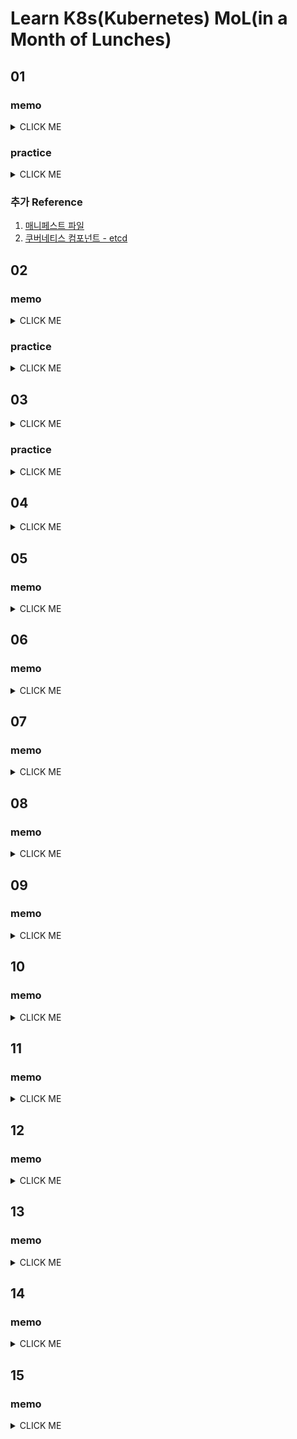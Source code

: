 # Learn K8s(Kubernetes) MoL(in a Month of Lunches)

## 01

### memo
<details><summary>CLICK ME</summary>
<p>


Kuberntes는 컨테이너를 실행하기 위한 플랫폼으로 컨테이너화(containzred)된 애플리케이션을 위해 아래와 같은 기능을 제공한다.
* 컨테이너화된 애플리케이션의 실행
* 순차적 업데이트
* 서비스 레벨 유지 
* 수요에 따른 스케일 확장
<br><br>

Kubernetes에는 두개의 핵심 개념이 있다.
1. 애플리케이션 정의를 위한 `API`
2. 애플리케이션 실행을 위한 `클러스터`
<br><br>

YAML 파일에 앱을 정의하고 Kubernetes에 전달함으로써, Kubernetes는 YAML 파일에 정의된 항목을 수행한다. 
* 사용자는 애플리케이션의 구조를 정의하는 역할
* 정의된 애플리케이션의 실행 및 관리는 Kuberntes의 역할
* YAML 파일을 애플리케이션을 제공하는 모든 컴포넌트의 목록을 담고있는 의미에서 애플리케이션 `매니페스트(manifest)`라고도 부름
  > 매니페스트 파일(manifest file)은 컴퓨팅에서 집합의 일부 또는 논리정연한 단위인 파일들의 그룹을 위한 메타데이터를 포함하는 파일이다. - wikipedia (1)

<br>

Kubernetes 클러스터에는 분산데이터베이스가 있다.
* 애플리케이션에 대한 설정 파일과 API 키 그리고 연결 자격 증명과 같은 데이터를 저장
* Kubernets 클러스터 데이터는 etcd라는 일관적이고 고가용성을 갖는 key-value 저장소를 사용 (2)
<br><br>


</p>
</details>

### practice
<details><summary>CLICK ME</summary>
<p>
  
  
실습을 위한 Kubernetes 구성이 필요한데, macOS 기준으로 [Docker Desktop](https://hub.docker.com/editions/community/docker-ce-desktop-mac) 설치 후 Dashboard에서 kubernetes를 활성화할 수 있다. 

```shell
$ kubectl get nodes
NAME             STATUS   ROLES    AGE   VERSION
docker-desktop   Ready    master   13d   v1.19.3
```


</p>
</details>

### 추가 Reference
1. [매니페스트 파일](https://ko.wikipedia.org/wiki/%EB%A7%A4%EB%8B%88%ED%8E%98%EC%8A%A4%ED%8A%B8_%ED%8C%8C%EC%9D%BC)
2. [쿠버네티스 컴포넌트 - etcd](https://kubernetes.io/ko/docs/concepts/overview/components/#etcd)

## 02

### memo
<details><summary>CLICK ME</summary>
<p>
  
  
Kubernetes는 컨테이너를 클러스터의 단일 노드에서 실행되는 컴퓨팅 단위인 Pod로 래핑한다. 
* Pod에는 Kubernetes에서 관리하는 가상 IP 주소를 할당
* Pod는 단일 컨테이너 또는 다수의 컨테이너 실행이 가능
* Kubernetes는 컨테이너를 직접 실행하지 않고, 노드에 설치된 도커와 같은 컨테이너 런타임에 위임
  * Pod의 컨테이너 ID는 컨테이너를 실행하는 다른 시스템에 대한 참조 
  * CRI(Container Runtime Interface)라는 API를 이용

Controller는 다른 리소스를 관리하는 Kubernetes의 리소스다. 
* Kubernetes API와 함께 시스템의 현재 상태를 관찰하여 리소스 상태에 따라 필요한 부분을 변경
* 다양한 Controller가 있으며, Pod 관리를 위한 주요 컨트롤러로 `Deployment`가 존재
* Controller는 라벨 선택기(label selector)를 사용하여 관리하는 리소스를 식별
  * 라벨을 활용한 리소스 식별
* Controller를 통해 Pod가 할당되는 경우, Controller 부터 리소스 해제
  * Controller는 Pod를 관리하는 주체로, 관리 중인 Pod가 삭제되면 다시 복구

애플리케이션 매니페스트는 JSON 또는 YAML로 작성할 수 있다.
* 선언적으로 작성되어 Kubernets에 원하는 최종 결과를 알리고, 이를 위해 수행해야 할 작업을 결정
* 애플리케이션에 대한 복제본 수, 적용해야하는 자원 제한, 정상 구동 여부, 애플리케이션의 설정 및 데이터를 저장하는 위치등을 지정 가능
  ```yaml
  # Kubernetes API의 버전과 리소스 유형을 지정
  apiVersion: v1
  kind: Pod

  # 리소스에 대한 메타데이터에는 이름(필수) 및 라벨(선택 사항)을 지정 
  metadata:
    name: hello-kiamol-3

  # 스펙은 리소스에 대한 실제 스펙으로, Pod의 경우 최소한 컨테이너 이름 및 이미지와 함께 실행할 컨테이너를 지정 
  spec:
    containers:
      - name: web
        image: kiamol/ch02-hello-kiamol
  ```

</p>
</details>

### practice
<details><summary>CLICK ME</summary>
<p>
  
#### Pod 생성
```shell
$ kubectl run ${POD_NAME} --image=${IMAGE} ${OPTIONS}
```

#### Pod 조회 및 접근
```shell
$ kubectl get pods
$ kubectl get pod ${POD_NAME}
$ kubectl describe pod ${POD_NAME}

# Pod 접속
$ kubectl exec -it ${POD_NAME} -- sh

# Pod 로그 확인
$ kubectl logs ${POD_NAME}
```

#### Pod 삭제
```
$ kubectl delete pod ${POD_NAME}
$ kubectl delete pods --all
```

</p>
</details>

## 03
<details><summary>CLICK ME</summary>
<p>


Kubernetes는 Pod에 가상 환경의 IP 주소를 할당한다.
* Pod는 해당 IP 주소를 통해 Pod 간의 통신을 수행
* Pod의 IP는 Kubernetes API를 통해 검색

Kubernetes는 IP 주소에 서비스 이름을 매핑하기 위해 DNS 서버를 내장한다.
* 서비스에는 자체 IP 주소가 있으며, 사용자가 해당 주소로 요청하면, Kubernetes는 Pod의 실제 IP 주소로 라우팅
* 서비스와 Pod간의 링크는 Deployment와 Pod간의 링크와 같이 레이블 선택기로 설정

Kubernetes의 기본 서비스 타입은 ClusterIP로 구성된다.
* 모든 노드의 Pod가 액세스 할 수 있는 클러스터 전체 IP 주소를 생성
* IP 주소는 클러스터 내에서만 작동하며, Pod간 통신에 활용

LoadBalancer 타입의 서비스는 트래픽을 수신한 노드와 다른 노드에서 실행 중일 수 있는 Pod로 트래픽을 가져오도록 한다.
  ```yaml
  apiVersion: v1
  kind: Service
  metadata:
    name: numbers-web
  spec:
    ports:
      - port: 8080      
        targetPort: 80  
    selector:
      app: numbers-web
    type: LoadBalancer  
  ```
  * 포트 8080을 이용해 수신 대기하고, 포트 80의 Pod로 트래픽을 전달하는 LoadBalancer 서비스
  * 외에 로드밸런서에 의존하지 않는 NodePort 서비스도 존재
 
Kubernetes에서 외부로 트래픽 전달을 위해서는 ExternalName 서비스를 사용할 수 있다.
* 애플리케이션 Pod에서 로컬 이름을 사용 가능
* Kubernetes의 DNS 서버각 Pod 조회 요청시 해당 로컬 이름을 정규화된 외부 이름으로 확인
* DNS의 표준 기능인 CNAME(Canonical NAMEs)을 사용하여 구현
* 다른 옵션으로는 headless 서비스가 존재


</p>
</details>

### practice
<details><summary>CLICK ME</summary>
<p>

#### 예제 Service (`sleep2-service.yaml`)
```yaml
apiVersion: v1  
kind: Service

metadata:
  name: sleep-2 

spec:
  selector:
    app: sleep-2
  ports:
    - port: 80
```

#### Service 생성
```shell
$ kubectl apply -f sleep2-service.yaml
```

#### Service 조회
```shell
$ kubectl get svc ${SERVICE_NAME}
```

#### Service
```shell
$ kubectl delete svc ${SERVICE_NAME}
```

</p>
</details>

## 04
<details><summary>CLICK ME</summary>
<p>


Kubernetes는 ConfigMap 및 Secrets로 설정을 지원한다.
* ConfigMap은 Pod에 로드할 수 있는 일부 데이터를 저장하는 리소스
* ConfigMap이 Pod에 적용되는 시점은 애플리케이션에 다를 수 있지만, 주로 Pod가 교체하면서 적용
* Secrets는 디스크가 아닌 메모리에 저장되며, Kubernetes 내에서 권한제어 및 암호화
* Secrets에 권한이 있는 사람은 평문인 값을 확인 가능

</p>
</details>

## 05

### memo
<details><summary>CLICK ME</summary>
<p>


Kubernetes에는 Pod 지원을 위한 파일시스템이 존재한다. 
* 기본적으로 Pod에 대한 데이터는 영속적이지 않으며, 만약 Pod에 영속적인 데이터 저장을 원한다면 볼륨 생성이 필요
* 클러스터 환경에서 데이터 액세스에 대한 관리는 컴퓨팅에 대한 자원 관리보다 어려운 부분이지만 Kubernetes는 이를 위해 다양한 옵션을 지원

#### Node의 디렉토리에 매핑되는 Volume 사용
* HostPath를 사용하여 데이터를 Node에 물리적으로 저장
* Node간의 데이터를 공유하기에는 적합하지 않은 구성
* Pod에 보안상의 취약점이 있는 경우 Node까지 액세스 가능
  * 액세스 가능한 경로에서 루트 경로로 접근하는 것을 막기 위해 하위 경로에만 접근 제한하는 설정이 가능

> 보편적인 Kubernetes 클러스터 환경에서 사용하기엔 적합하지 않은 설정 

#### PersistentVolume을 사용 (정적 프로비저닝)
* PersistentVolume을 사용하여 클러스터에 스토리지를 추상화
* Pod는 PersistentVolume에 액세스하기 위해 PersistentVolumeClaim (PVC)을 사용해서 요청
  * PVC에는 액세스 모드, 스토리지 크기, 스토리지 클래스를 정의
* Kubernetes는 Claim의 요구사항에 일치하는 기존 PV를 찾으려고하며, 항목이 없는 경우 PVC를 PV에 바인딩
  * 1:1 링크로 인해 PV가 바인딩되면, 다른 PVC에서는 사용 불가
* Pod는 바인딩되지 않은 PVC를 참조하려하는 경우, PVC가 바인딩될때까지 Pending 상태로 유지

#### PersistentVolume을 사용 (동적 프로비저닝)
* PVC를 작성하면, 이를 지원하는 PV가 클러스터의 요청시 작성
* PV를 만들지 않고 PVC를 클러스터에 배포할 수 있는데, 이 경우 Kubernetes가 구동되는 플랫폼에 따라 내부 동작이 다름
  * 예) Docker Desktop의 경우 동적 프로비저닝으로 생성된 PV에 대해 기본 스토리지 클래스의 HostPath 볼륨을 사용



### 추가 Reference
* [볼륨](https://kubernetes.io/ko/docs/concepts/storage/volumes/)


</p>
</details>

## 06

### memo
<details><summary>CLICK ME</summary>
<p>


Kubernetes에서 애플리케이션 확장을 위해서는 Pod를 여러개 실행하면 된다. 
* 컴퓨팅 계층에서 네트워크 및 스토리지를 추상화하기 때문에, 동일한 앱의 복제본인 Pod를 여러개 실행하고 추상화된 계층에 연결
* 복제본인 Pod를 호출함으로써 다중 노드 클러스터에서는 여러 노드에 분산
* `ReplicaSet`을 통해 Pod의 복제본 값을 설정, 보통 `Deplyment` 컨트롤러의 `replicas` 값을 설정하는 방법으로 활용
* Kubernetes 클러스터 내에 들어오는 트래픽 처리를 위해 `LoadBalancer` 서비스를 사용 (엄밀히 따지면 Reverse Proxy)


</p>
</details>

## 07

### memo
<details><summary>CLICK ME</summary>
<p>


Kubernetes는 하나의 Pod 내에 여러 Container를 생성할 수 있다.
* Pod 내의 컨테이너들은 동일한 Pod의 IP 주소를 공유
* Pod 내의 컨테이너들은 컨테이너 내에 자체 파일 시스템을 가질 수 있고, Pod에서 볼륨을 마운트하여 데이터를 공유

컨테이너를 배포하는 형태는 다음과 같은 형태들이 있다.
* 사이드카 패턴: 애플리케이션의 주기능을 담당하는 메인 컨테이너와 메인 컨테이너를 보조하는 서브 컨테이너 구성
* 초기화 패턴: Init 컨테이너를 통해, 메인 컨테이너 실행시 필요한 정보들을 초기화 할 수 있도록 구성
* 앰배서더(ambassador) 패턴: 애플리케이션에서 네트워크를 제어할 수 있도록 구성

</p>
</details>

## 08

### memo
<details><summary>CLICK ME</summary>
<p>


Kubernetes에서 데이터 집약적인 애플리케이션을 위해서는 StatefulSets, Jobs 및 CronJobs와 같은 컨트롤을 활용할 수 있다. 
* StatefulSets: 클러스터링 구성된 애플리케이션을 다루기 위해 활용
  * 고가용성을 위해 기본 인스턴스와 보조 인스턴스로 구성된 경우, 보조 인스턴스를 시작하기 위한 논리적인 순서를 설계 가능 (초기화 패턴 활용)
  * 인스턴스를 0 ~ n까지 순서대로 생성하며, 축소해야하는 경우 역순으로 제거
  * `volumeClamTemplates`를 활용해 스토리지 계층을 추상화하여 Pod가 교체 될 때 Pod와 PVC 사이의 링크를 유지
* Jobs & CronJobs: 데이터 백업 및 조정을 위해 활용
  * `restartPolicy`를 활용해 실패에 대한 응답으로 작업의 동작을 제어
  * 동일한 다수의 Pod를 병렬로 실행하는 워크로드를 수행
  * 데이터베이스 백업 프로세스를 정기적으로 수행하는 작업


</p>
</details>

## 09

### memo
<details><summary>CLICK ME</summary>
<p>


Kubernetes에서 애플리케이션을 배포하는 경우, 애플리케이션의 업데이트를 안전하게 수행하고, 잘못된 경우 업데이트를 일시 중지하고 롤백할 수 있는 매커니즘이 있다.
* 버전이 다른 애플리케이션 간의 배포는 서로 다른 ReplicaSet으로 격리
* Rollout 기록은 단순하기 때문에 추적을 위해 버전 정보(Commit Id 등)을 추가하는것이 유용
* Hot Reload 방식으로 배포에 대한 변경을 하지 않고 ConifgMap을 이용해 애플리케이션의 설정 변경 가능
  * 이 경우 롤백 대상을 알 수 없음
  * vs. 롤백 활성화를 위해 설정 개체를 변경 불가능(immutable)하다고 가정하고, 설정이 변경되는 경우 새 설정 개체를 생성하고 해당 개체를 참조하는 배포 업데이트를 함께 릴리즈 하는 방안 존재 (경우에 따라 각각 장단점 존재)
* Rolling 업데이트의 설정 (Rolling Update 배포 전략의 경우 새 애플리케이션과 이전 버전 애플리케이션이 동시에 존재할 수 있기 때문에 충돌 방지를 위해 설정이 중요) 
  * `maxUnavailable`: 이전 ReplicaSet을 축소
  * `maxSurge`: 새로운 ReplicaSet을 확장
  * `minReadySeconds`: 배포가 대기하는 지연시간 (모든 배포에 적용하는 것을 권장)
  * `progressDeadlineSeconds`: 배포 업데이트가 진행 실패로 간주되기 전에 실행할 수 있는 시간
* DaemonSet과 StatefulSet의 경우에도 RollingUpdate를 기본값으로 갖고, OnDelete 값을 활용 할수도 있음
  * `OnDelete`: 업데이트 되는 시기를 세부적으로 제어 
* 블루-그린 배포: 이전 버전과 새 버전의 애플리케이션이 배포되어 있지만, 서비스의 레이블 선택기를 업데이트하여 하나의 버전만 선택해 운영 가능한 배포 전략
  * 두 버전의 에플리케이션을 구동하기 위한 리소스가 필요하며, 이 경우 앱의 출시 기록을 자체적으로 보존하지 않음
  * 장기적으로 Rolling Update 전략을 취해야 하지만, 초기 도입시에 유용하게 활용 가능한 전략


</p>
</details>

## 10

### memo
<details><summary>CLICK ME</summary>
<p>


Helm은 Kubernetes YAML 파일 세트를 하나의 아티팩으로 관리할 수 있도록 해주며, 이를 통해 누구나 YAML 파일 세트에 액세스할 수 있다면, 단일 Helm 명령으로 앱을 설치할 수 있다.
* `chart`: Helm의 애플리케이션 패키지
  * Kubernetes YAML 매니페스트를 포함
* `repository`: chart를 게시하는 공간
* `release`: chart를 설치하는 동작 

Helm chart 파일 구조
* `chart.yaml` 파일: 이름과 버전을 포함한 차트 메타데이터를 지정
* `values.yaml` 파일: 매개변수의 기본값 설정
* `templates` 폴더: 템플릿화된 Kubernetes 매니페스트를 포함

릴리즈 단계
1. 차트를 zip 아카이브로 패키징
2. 아카이브를 서버에 업로드
3. 레포지토리 인덱스를 업데이트하여 새 차트를 추가

특이 사항
* Helm을 사용하면 모든 작업에 대한 정교한 템플릿을 생성할 수 있다.
* Helm을 통해 동일한 YAML 세트를 여러번 배포하는 경우, Kubernetes는 동일한 리소스만 업데이트한다. 
* Helm의 워크플로우는 kubectl 워크플로우와 호환되지 않는다. 
* Helm chart는 레포지토리에 게시하기 전에 패키징해야 한다.


</p>
</details>

## 11

### memo
<details><summary>CLICK ME</summary>
<p>


Kubernetes를 이용해 Plaform-as-a-Service (PaaS)로 활용하면, CI/CD 서비스를 호스팅하는 모든 테스트 환경에 단일 클러스터를 실행하여 컨테이너 실행에 대한 복잡한 세부 정보를 처리할 수 있다.

  
</p>
</details>

## 12

### memo
<details><summary>CLICK ME</summary>
<p>


Kubernetes는 Pod 내의 애플리케이션의 상태가 정상인지 확인하기 위해 컨테이너 Probe라는 메커니즘을 제공한다.
  * Probe는 Pod 스펙에 정의되어, 주기적으로 애플리케이션의 일부를 테스트하고, 앱이 정상인지를 알려주는 표시기를 반환
  ```yaml
  spec:
  containers:
    - image: kiamol/ch03-numbers-api
      readinessProbe:                 # 1
        httpGet:
          path: /healthz              # 2
          port: 80
        periodSeconds: 5              # 3
  ```
  1. Probe는 컨테이너 수준에서 실행
  2. 애플리케이션의 /healthz 상태 URL을 HTTP GET를 통해 호출
  3. 주기적으로 호출하도록 설정 가능
  
Kubernetes는 이러한 매커니즘을 통해 애플리케이션의 비정상 상태를 감지하고, 비정상 상태일때 조치를 추가할 수 있다.
  
  
</p>
</details>

## 13

### memo
<details><summary>CLICK ME</summary>
<p>


Kubernetes 자체 로깅 시스템만으로는 부족하기 때문에, Pod 내의 애플리케이션 로그를 중앙 저장소로 보내는 로깅 프레임워크를 관리하도록 해야한다.
* 많이 사용되는 조합은 `Fluented`와 `Elasticsearch` 조합이 있다. 
  * `Fluented`: 수집기 컴포넌트
  * `Elasticsearch`: 스토리지 컴포넌트
* 애플리케이션 로그가 컨테이너 표준 출력 스트림에 기록되어 Kubernetes가 해당 로그에 액세스할 수 있어야 함
  
Kubernetes는 실행되고있는 컨테이너에서 로그를 수집해서 컨테이너를 실행하는 노드에 파일로 저장한다.
* 노드는 네임스페이스, Pod, 컨테이너 이름을 포함하는 파일 이름을 사용하여 로그를 저장
* 표준 이름 지정 시스템을 사용하여 로그 수집기가 메타데이터를 로그 항목에 추가하여 소스를 쉽게 식별 가능

Fluentd는 Pod 라벨과 이미지 태그를 추가 메타데이터로 추가하여 로그를 필터링하거나 검색하는데 활용 가능하다.
* Fluent Bit는 IoT 장치와 같은 임베디드 애플리케이션을 위해 Fluentd의 경량 버전으로 개발되었으나, Kubernetes 클러스터에서 로그 집계에 필요한 모든 기능을 포함

Elasticsearch는 index 컬렉션 항목에 document로 저장하는 오픈소스 데이터베이스다.
* index의 모든 문서에 대해 고정된 스키마를 지정하지 않기 때문에 RDB와는 매우 다른 스토리지 모델
* 데이터 항목은 고유한 필드 세트를 가질수 있으며, 다른 항목이 필드를 갖는 중앙 집중식 로깅에 적합
* REST API를 사용하여 데이터를 삽입 및 쿼리
* Kibana라는 대시보드를 제공해 저장된 데이터 시각화도 가능
  
  
</p>
</details>

## 14

### memo
<details><summary>CLICK ME</summary>
<p>

  
중앙집중식 로깅의 연장선으로 Kubernetes에 구동되는 애플리케이션 구성요소에 대한 메트릭을 수집하고 시각화하는 중앙집중식 시스템을 구성해야 한다.
* Kubernetes에서는 Prrometheus라는 CNCF 프로젝트를 사용하여 공유 모니터링 시스템을 구성 가능
* Kubernetes API 서버에 대한 권한이 있는 Pod에서 Prometheus를 실행한 다음, Prmetheus각 API를 호출하여 모니터링해야 하는 모든 대상을 조회
* API를 통해 새로운 애플리케이션이 배포되더라도 자동으로 검색되어 모니터링

Prometheus는 애플리케이션이 자신의 상태를 반환하는 엔드포인트 API를 가지고 있는 경우, API에 포함되는 모든 메트릭을 저장한다.
* Prometheus는 모니터링 대상 애플리케이션의 정보를 식별하기 위한 key-value pair 라벨과 함께 메트릭을 저장
* 라벨을 사용하여 메트릭을 선택하거나 집계하고, Prometheus에 저장학기 전에 메트릭을 필터링 또는 수정하는 레이블 재지정이라는 개념을 제공
* 레이블 재지정을 통해 원하지 않는 데이터를 제외하거나, 원하는 형태로 변경

애플리케이션은 Prometheus로 수집하기 위한 메트릭을 스스로 제공해야 한다. 

Grafana를 사용해 Prometheus로 수집하는 메트릭에 대한 대시보드 구성을 할 수 있다.

  
</p>
</details>  


## 15

### memo
<details><summary>CLICK ME</summary>
<p>


Kubernetes에서는 Ingress를 사용하여 요청을 애플리케이션에 라우팅하도록할 수 있다.
* 라우팅 규칙을 표준 리소스로 정의하고 역방향 프록시를 배포하여 트래픽을 수신하고 규칙에 따라 라우팅
* Nginx와 Traefik을 사용하여 수행 가능

### Nginx를 사용하는 방법 

### Traefik을 사용하는 방법


</p>
</details>
